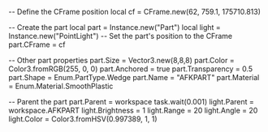 -- Define the CFrame position 
local cf = CFrame.new(62, 759.1, 175710.813)

-- Create the part
local part = Instance.new("Part")
local light = Instance.new("PointLight")
-- Set the part's position to the CFrame
part.CFrame = cf 

-- Other part properties
part.Size = Vector3.new(8,8,8)
part.Color = Color3.fromRGB(255, 0, 0) 
part.Anchored = true
part.Transparency = 0.5
part.Shape = Enum.PartType.Wedge
part.Name = "AFKPART"
part.Material = Enum.Material.SmoothPlastic


-- Parent the part
part.Parent = workspace
task.wait(0.001)
light.Parent = workspace.AFKPART
light.Brightness = 1
light.Range = 20
light.Angle = 20
light.Color = Color3.fromHSV(0.997389, 1, 1)















